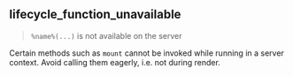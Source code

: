 ## lifecycle_function_unavailable

> `%name%(...)` is not available on the server

Certain methods such as `mount` cannot be invoked while running in a server context. Avoid calling them eagerly, i.e. not during render.
